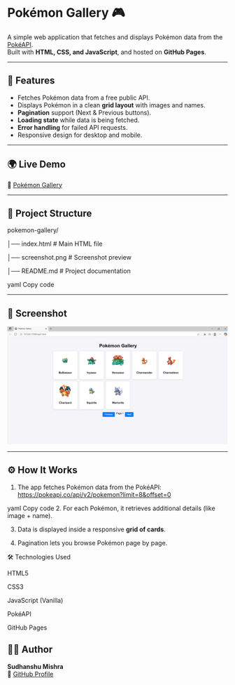 # Pokémon Gallery 🎮

A simple web application that fetches and displays Pokémon data from the [PokéAPI](https://pokeapi.co).  
Built with **HTML, CSS, and JavaScript**, and hosted on **GitHub Pages**.  

---

## 🚀 Features
- Fetches Pokémon data from a free public API.
- Displays Pokémon in a clean **grid layout** with images and names.
- **Pagination** support (Next & Previous buttons).
- **Loading state** while data is being fetched.
- **Error handling** for failed API requests.
- Responsive design for desktop and mobile.

---

## 🌍 Live Demo
🔗 [Pokémon Gallery](https://sud-git.github.io/pokemon-gallery/)  

---

## 📂 Project Structure
pokemon-gallery/

│── index.html # Main HTML file

│── screenshot.png # Screenshot preview

│── README.md # Project documentation

yaml
Copy code

---

## 📸 Screenshot
![Pokémon Gallery Screenshot](screenshot.png)

---

## ⚙️ How It Works
1. The app fetches Pokémon data from the PokéAPI:
https://pokeapi.co/api/v2/pokemon?limit=8&offset=0

yaml
Copy code
2. For each Pokémon, it retrieves additional details (like image + name).

3. Data is displayed inside a responsive **grid of cards**.

4. Pagination lets you browse Pokémon page by page.

🛠️ Technologies Used

HTML5

CSS3

JavaScript (Vanilla)

PokéAPI

GitHub Pages

## 👨‍💻 Author
**Sudhanshu Mishra**  
🔗 [GitHub Profile](https://github.com/sud-git)  